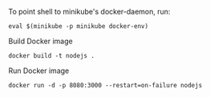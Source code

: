 To point shell to minikube's docker-daemon, run:
```
eval $(minikube -p minikube docker-env)
```

Build Docker image
```
docker build -t nodejs .
```

Run Docker image
```
docker run -d -p 8080:3000 --restart=on-failure nodejs
```
